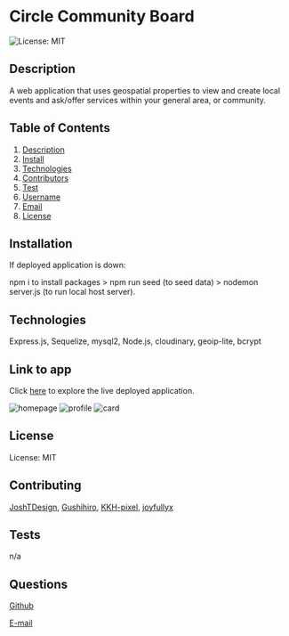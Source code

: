 
# Circle Community Board

![License: MIT](https://img.shields.io/badge/License-MIT-yellow.svg)

## Description
A web application that uses geospatial properties to view and create local events and ask/offer services within your general area, or community. 

## Table of Contents
1. [Description](#description)
2. [Install](#installation)
3. [Technologies](#technologies)
4. [Contributors](#contributing)
5. [Test](#tests)
6. [Username](#questions)
7. [Email](#questions)
8. [License](#license)

## Installation
If deployed application is down: 

npm i to install packages > npm run seed (to seed data) > nodemon server.js (to run local host server).

## Technologies
Express.js, Sequelize, mysql2, Node.js, cloudinary, geoip-lite, bcrypt

## Link to app
Click [here](http://oui-circle-app.herokuapp.com/) to explore the live deployed application. 

![homepage](https://raw.githubusercontent.com/joyfullyx/project-2/develop/images/homepage.png)
![profile](https://raw.githubusercontent.com/joyfullyx/project-2/develop/images/profile.png)
![card](https://raw.githubusercontent.com/joyfullyx/project-2/develop/images/card.png)

## License

License: MIT

## Contributing
[JoshTDesign](https://github.com/joshTDesign),
[Gushihiro](https://github.com/Gushihiro),
[KKH-pixel](https://github.com/KKH-pixel),
[joyfullyx](https://github.com/joyfullyx)

## Tests
n/a

## Questions
[Github](https://github.com/joyfullyx)

[E-mail](mailto:joyfullyx)
